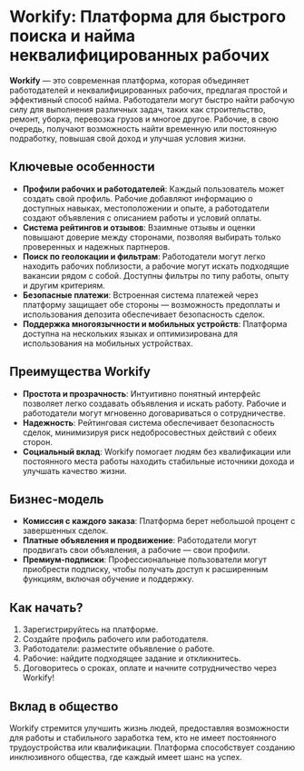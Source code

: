 # Workify: Платформа для быстрого поиска и найма неквалифицированных рабочих

**Workify** — это современная платформа, которая объединяет работодателей и неквалифицированных рабочих, предлагая простой и эффективный способ найма. Работодатели могут быстро найти рабочую силу для выполнения различных задач, таких как строительство, ремонт, уборка, перевозка грузов и многое другое. Рабочие, в свою очередь, получают возможность найти временную или постоянную подработку, повышая свой доход и улучшая условия жизни.

## Ключевые особенности

- **Профили рабочих и работодателей**: Каждый пользователь может создать свой профиль. Рабочие добавляют информацию о доступных навыках, местоположении и опыте, а работодатели создают объявления с описанием работы и условий оплаты.
- **Система рейтингов и отзывов**: Взаимные отзывы и оценки повышают доверие между сторонами, позволяя выбирать только проверенных и надежных партнеров.
- **Поиск по геолокации и фильтрам**: Работодатели могут легко находить рабочих поблизости, а рабочие могут искать подходящие вакансии рядом с собой. Доступны фильтры по типу работы, опыту и другим критериям.
- **Безопасные платежи**: Встроенная система платежей через платформу защищает обе стороны — возможность предоплаты и использования депозита обеспечивает безопасность сделок.
- **Поддержка многоязычности и мобильных устройств**: Платформа доступна на нескольких языках и оптимизирована для использования на мобильных устройствах.

## Преимущества Workify

- **Простота и прозрачность**: Интуитивно понятный интерфейс позволяет легко создавать объявления и искать работу. Рабочие и работодатели могут мгновенно договариваться о сотрудничестве.
- **Надежность**: Рейтинговая система обеспечивает безопасность сделок, минимизируя риск недобросовестных действий с обеих сторон.
- **Социальный вклад**: Workify помогает людям без квалификации или постоянного места работы находить стабильные источники дохода и улучшать качество жизни.

## Бизнес-модель

- **Комиссия с каждого заказа**: Платформа берет небольшой процент с завершенных сделок.
- **Платные объявления и продвижение**: Работодатели могут продвигать свои объявления, а рабочие — свои профили.
- **Премиум-подписки**: Профессиональные пользователи могут приобрести подписку, чтобы получать доступ к расширенным функциям, включая обучение и поддержку.

## Как начать?

1. Зарегистрируйтесь на платформе.
2. Создайте профиль рабочего или работодателя.
3. Работодатели: разместите объявление о работе.
4. Рабочие: найдите подходящее задание и откликнитесь.
5. Договоритесь о сроках, оплате и начните сотрудничество через Workify!

## Вклад в общество

Workify стремится улучшить жизнь людей, предоставляя возможности для работы и стабильного заработка тем, кто не имеет постоянного трудоустройства или квалификации. Платформа способствует созданию инклюзивного общества, где каждый имеет шанс на успех.
